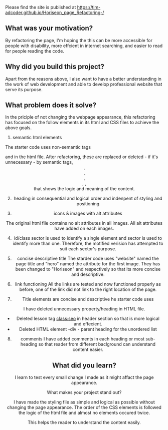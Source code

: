 
Please find the site is published at https://tim-adcoder.github.io/Horiseon_page_Refactoring-/

## What was your motivation?

By refactoring the page, I'm hoping the this can be more accessible for people with disability, more effcient in internet searching, and easier to read for people reading the code. 

## Why did you build this project? 
Apart from the reasons above, I also want to have a better understanding in the work of web development and able to develop professional website that serve its purpose. 

## What problem does it solve?
In the priciple of not changing the webpage appearance, this refactoring has focused on the follow elements in its html and CSS files to achieve the above goals. 

1. semantic html elements 

The starter code uses non-semantic tags <div>and<span> in the html file. After refactoring, these are replaced or deleted - if it's unnecessary - by semantic tags, <header>, <main>, <section>, <aside>, <img>, <footer> that shows the logic and meaning of the content. 

2. heading in consequential and logical order and indenpent of styling and positioning


3. icons & images with alt attributes

The original html file contains no alt attributes in all images. All alt attributes have added on each images. 

4. id/class 
<id> sector is used to identify a single element and <class> sector is used to identify more than one. Therefore, the motified verision has attempted to suit each sector's purpose.  

5. concise descriptive title 
The starder code uses "website" named the page title and "hero" named the <class> attribute for the first image. They has been changed to "Horiseon" and <digital-marketing-meeting> respectively so that its more concise and descriptive. 

6. link functioning 
All the links are tested and now functioned properly as before, one of the link did not link to the right location of the page.  

7. Title elements are concise and descriptive 
he starter code uses

I have deleted unnecessary property/heading in HTML file.
+ Deleted lesson tag <class:seo> in header section so that is more logical and effecient. 
+ Deleted HTML element -div - parent heading for the unordered list 

8. comments
I have added comments in each heading or most sub-heading so that reader from different baclground can understand content easier. 
 
## What did you learn?
I learn to test every small change I made as it might affact the page appearance. 

What makes your project stand out?

I have made the styling file as simple and logical as possible without changing the page appearance. The order of the CSS elements is followed the logic of the html file and almost no elements occured twice. 

This helps the reader to understand the content easily. 




